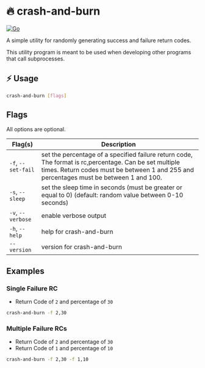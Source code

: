 # :fire: crash-and-burn

[![Go](https://github.com/engmtcdrm/crash-and-burn/actions/workflows/build.yml/badge.svg)](https://github.com/engmtcdrm/crash-and-burn/actions/workflows/build.yml)

A simple utility for randomly generating success and failure return codes.

This utility program is meant to be used when developing other programs that call subprocesses.

## :zap: Usage

```sh
crash-and-burn [flags]
```

## Flags

All options are optional.

| Flag(s) | Description |
| ------- | ----------- |
| `-f`, `--set-fail` | set the percentage of a specified failure return code, The format is rc,percentage. Can be set multiple times. Return codes must be between 1 and 255 and percentages must be between 1 and 100. |
| `-s`, `--sleep`    | set the sleep time in seconds (must be greater or equal to 0) (default: random value between 0-10 seconds) |
| `-v`, `--verbose`  | enable verbose output |
| `-h`, `--help`     | help for crash-and-burn |
| `--version`        | version for crash-and-burn |

## Examples

### Single Failure RC

- Return Code of `2` and percentage of `30`

```sh
crash-and-burn -f 2,30
```

### Multiple Failure RCs

- Return Code of `2` and percentage of `30`
- Return Code of `1` and percentage of `10`

```sh
crash-and-burn -f 2,30 -f 1,10
```
